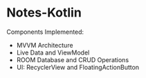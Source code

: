 # Notes-Kotlin
Components Implemented:
- MVVM Architecture
- Live Data and ViewModel
- ROOM Database and CRUD Operations 
- UI: RecyclerView and FloatingActionButton
